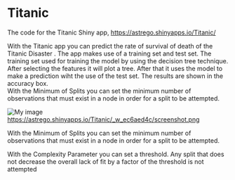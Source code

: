 # Titanic
The code for the Titanic Shiny app, https://astrego.shinyapps.io/Titanic/


With the Titanic app you can predict the rate of survival of death of the Titanic Disaster . The app makes use of a training set and test set. The training set used for training the model by using the decision tree technique. After selecting the features it will plot a tree. After that it uses the model to make a prediction wiht the use of the test set. The results are shown in the accuracy box.  
With the Minimum of Splits you can set the minimum number of observations that must exist in a node in order for a split to be attempted. 

![My image](astrego.github.com/titanic/www/screenshot.png)
https://astrego.shinyapps.io/Titanic/_w_ec6aed4c/screenshot.png


With the Minimum of Splits you can set the minimum number of observations that must exist in a node in order for a split to be attempted. 

With the Complexity Parameter you can set a threshold. Any split that does not decrease the overall lack of fit by a factor of the threshold is not attempted

